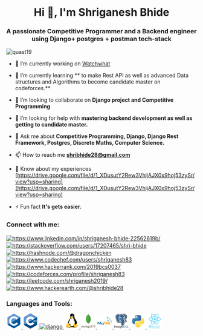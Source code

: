<h1 align="center">Hi 👋, I'm Shriganesh Bhide</h1>
<h3 align="center">A passionate Competitive Programmer and a Backend engineer using Django+ postgres + postman tech-stack</h3>

<p align="left"> <img src="https://komarev.com/ghpvc/?username=quast19&label=Profile%20views&color=0e75b6&style=flat" alt="quast19" /> </p>

- 🔭 I’m currently working on [Watchwhat](https://github.com/Quast19/Watchwhat)

- 🌱 I’m currently learning ** to make Rest API as well as advanced Data structures and Algorithms to become candidate master on codeforces.**

- 👯 I’m looking to collaborate on **Django project and Competitive Programming**

- 🤝 I’m looking for help with **mastering backend development as well as getting to candidate master.**

- 💬 Ask me about **Competitive Programming, Django, Django Rest Framework, Postgres, Discrete Maths, Computer Science.**

- 📫 How to reach me **shribhide28@gmail.com**

- 📄 Know about my experiences [https://drive.google.com/file/d/1_XDusutY2Rew3VhijAJX0x9hoj53zySr/view?usp=sharing](https://drive.google.com/file/d/1_XDusutY2Rew3VhijAJX0x9hoj53zySr/view?usp=sharing)

- ⚡ Fun fact **It's gets easier.**

<h3 align="left">Connect with me:</h3>
<p align="left">
<a href="https://linkedin.com/in/https://www.linkedin.com/in/shriganesh-bhide-22562619b/" target="blank"><img align="center" src="https://raw.githubusercontent.com/rahuldkjain/github-profile-readme-generator/master/src/images/icons/Social/linked-in-alt.svg" alt="https://www.linkedin.com/in/shriganesh-bhide-22562619b/" height="30" width="40" /></a>
<a href="https://stackoverflow.com/users/https://stackoverflow.com/users/17207465/shri-bhide" target="blank"><img align="center" src="https://raw.githubusercontent.com/rahuldkjain/github-profile-readme-generator/master/src/images/icons/Social/stack-overflow.svg" alt="https://stackoverflow.com/users/17207465/shri-bhide" height="30" width="40" /></a>
<a href="https://hashnode.com/https://hashnode.com/@dragonchicken" target="blank"><img align="center" src="https://raw.githubusercontent.com/rahuldkjain/github-profile-readme-generator/master/src/images/icons/Social/hashnode.svg" alt="https://hashnode.com/@dragonchicken" height="30" width="40" /></a>
<a href="https://www.codechef.com/users/https://www.codechef.com/users/shriganesh83" target="blank"><img align="center" src="https://cdn.jsdelivr.net/npm/simple-icons@3.1.0/icons/codechef.svg" alt="https://www.codechef.com/users/shriganesh83" height="30" width="40" /></a>
<a href="https://www.hackerrank.com/https://www.hackerrank.com/2019bcs0037" target="blank"><img align="center" src="https://raw.githubusercontent.com/rahuldkjain/github-profile-readme-generator/master/src/images/icons/Social/hackerrank.svg" alt="https://www.hackerrank.com/2019bcs0037" height="30" width="40" /></a>
<a href="https://codeforces.com/profile/https://codeforces.com/profile/shriganesh83" target="blank"><img align="center" src="https://raw.githubusercontent.com/rahuldkjain/github-profile-readme-generator/master/src/images/icons/Social/codeforces.svg" alt="https://codeforces.com/profile/shriganesh83" height="30" width="40" /></a>
<a href="https://www.leetcode.com/https://leetcode.com/shriganesh2019/" target="blank"><img align="center" src="https://raw.githubusercontent.com/rahuldkjain/github-profile-readme-generator/master/src/images/icons/Social/leet-code.svg" alt="https://leetcode.com/shriganesh2019/" height="30" width="40" /></a>
<a href="https://www.hackerearth.com/https://www.hackerearth.com/@shribhide28" target="blank"><img align="center" src="https://raw.githubusercontent.com/rahuldkjain/github-profile-readme-generator/master/src/images/icons/Social/hackerearth.svg" alt="https://www.hackerearth.com/@shribhide28" height="30" width="40" /></a>
</p>

<h3 align="left">Languages and Tools:</h3>
<p align="left"> <a href="https://www.cprogramming.com/" target="_blank" rel="noreferrer"> <img src="https://raw.githubusercontent.com/devicons/devicon/master/icons/c/c-original.svg" alt="c" width="40" height="40"/> </a> <a href="https://www.w3schools.com/cpp/" target="_blank" rel="noreferrer"> <img src="https://raw.githubusercontent.com/devicons/devicon/master/icons/cplusplus/cplusplus-original.svg" alt="cplusplus" width="40" height="40"/> </a> <a href="https://www.djangoproject.com/" target="_blank" rel="noreferrer"> <img src="https://cdn.worldvectorlogo.com/logos/django.svg" alt="django" width="40" height="40"/> </a> <a href="https://www.linux.org/" target="_blank" rel="noreferrer"> <img src="https://raw.githubusercontent.com/devicons/devicon/master/icons/linux/linux-original.svg" alt="linux" width="40" height="40"/> </a> <a href="https://www.mongodb.com/" target="_blank" rel="noreferrer"> <img src="https://raw.githubusercontent.com/devicons/devicon/master/icons/mongodb/mongodb-original-wordmark.svg" alt="mongodb" width="40" height="40"/> </a> <a href="https://www.mysql.com/" target="_blank" rel="noreferrer"> <img src="https://raw.githubusercontent.com/devicons/devicon/master/icons/mysql/mysql-original-wordmark.svg" alt="mysql" width="40" height="40"/> </a> <a href="https://www.postgresql.org" target="_blank" rel="noreferrer"> <img src="https://raw.githubusercontent.com/devicons/devicon/master/icons/postgresql/postgresql-original-wordmark.svg" alt="postgresql" width="40" height="40"/> </a> <a href="https://www.python.org" target="_blank" rel="noreferrer"> <img src="https://raw.githubusercontent.com/devicons/devicon/master/icons/python/python-original.svg" alt="python" width="40" height="40"/> </a> <a href="https://reactjs.org/" target="_blank" rel="noreferrer"> <img src="https://raw.githubusercontent.com/devicons/devicon/master/icons/react/react-original-wordmark.svg" alt="react" width="40" height="40"/> </a> </p>
